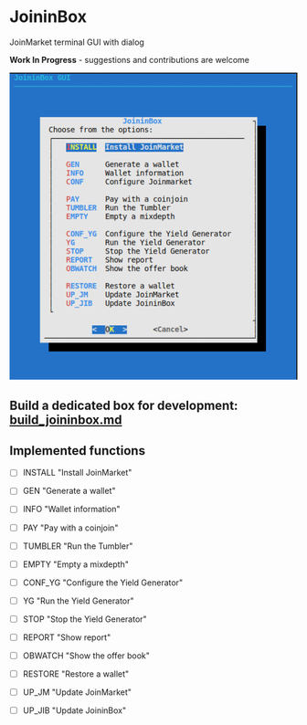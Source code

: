 # JoininBox
JoinMarket terminal GUI with dialog

**Work In Progress** - suggestions and contributions are welcome

![MainMenu](/images/mainmenu.png)

## Build a dedicated box for development: [build_joininbox.md](build_joininbox.md)

## Implemented functions

- [ ] INSTALL "Install JoinMarket" 

- [ ] GEN "Generate a wallet" 
- [ ] INFO "Wallet information" 
 
- [ ] PAY "Pay with a coinjoin" 
- [ ] TUMBLER "Run the Tumbler" 
- [ ] EMPTY "Empty a mixdepth" 
 
- [ ] CONF_YG "Configure the Yield Generator" 
- [ ] YG "Run the Yield Generator" 
- [ ] STOP "Stop the Yield Generator" 
- [ ] REPORT "Show report" 
- [ ] OBWATCH "Show the offer book" 
 
- [ ] RESTORE "Restore a wallet" 
- [ ] UP_JM "Update JoinMarket" 
- [ ] UP_JIB "Update JoininBox"